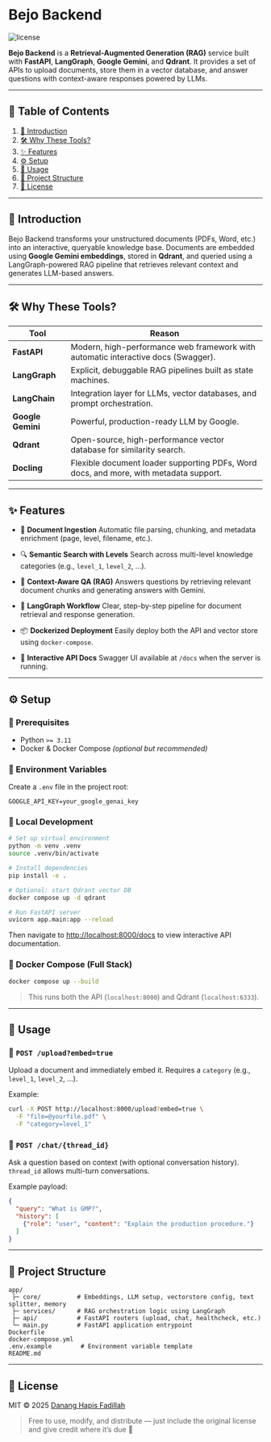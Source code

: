 # Bejo Backend

![license](https://img.shields.io/badge/license-MIT-blue.svg)

**Bejo Backend** is a **Retrieval-Augmented Generation (RAG)** service built with **FastAPI**, **LangGraph**, **Google Gemini**, and **Qdrant**. It provides a set of APIs to upload documents, store them in a vector database, and answer questions with context-aware responses powered by LLMs.

---

## 🧭 Table of Contents

1. [📌 Introduction](#introduction)
2. [🛠️ Why These Tools?](#why-these-tools)
3. [✨ Features](#features)
4. [⚙️ Setup](#setup)
5. [🚀 Usage](#usage)
6. [📁 Project Structure](#project-structure)
7. [📝 License](#license)

---

## 📌 Introduction

Bejo Backend transforms your unstructured documents (PDFs, Word, etc.) into an interactive, queryable knowledge base. Documents are embedded using **Google Gemini embeddings**, stored in **Qdrant**, and queried using a LangGraph-powered RAG pipeline that retrieves relevant context and generates LLM-based answers.

---

## 🛠️ Why These Tools?

| Tool              | Reason                                                                                |
| ----------------- | ------------------------------------------------------------------------------------- |
| **FastAPI**       | Modern, high-performance web framework with automatic interactive docs (Swagger).     |
| **LangGraph**     | Explicit, debuggable RAG pipelines built as state machines.                           |
| **LangChain**     | Integration layer for LLMs, vector databases, and prompt orchestration.               |
| **Google Gemini** | Powerful, production-ready LLM by Google.                                             |
| **Qdrant**        | Open-source, high-performance vector database for similarity search.                  |
| **Docling**       | Flexible document loader supporting PDFs, Word docs, and more, with metadata support. |

---

## ✨ Features

* 📄 **Document Ingestion**
  Automatic file parsing, chunking, and metadata enrichment (page, level, filename, etc.).

* 🔍 **Semantic Search with Levels**
  Search across multi-level knowledge categories (e.g., `level_1`, `level_2`, ...).

* 🧠 **Context-Aware QA (RAG)**
  Answers questions by retrieving relevant document chunks and generating answers with Gemini.

* 🔄 **LangGraph Workflow**
  Clear, step-by-step pipeline for document retrieval and response generation.

* 📦 **Dockerized Deployment**
  Easily deploy both the API and vector store using `docker-compose`.

* 🧪 **Interactive API Docs**
  Swagger UI available at `/docs` when the server is running.

---

## ⚙️ Setup

### 🔧 Prerequisites

* Python `>= 3.11`
* Docker & Docker Compose *(optional but recommended)*

### 🔑 Environment Variables

Create a `.env` file in the project root:

```env
GOOGLE_API_KEY=your_google_genai_key
```

### 🧪 Local Development

```bash
# Set up virtual environment
python -m venv .venv
source .venv/bin/activate

# Install dependencies
pip install -e .

# Optional: start Qdrant vector DB
docker compose up -d qdrant

# Run FastAPI server
uvicorn app.main:app --reload
```

Then navigate to [http://localhost:8000/docs](http://localhost:8000/docs) to view interactive API documentation.

### 🐳 Docker Compose (Full Stack)

```bash
docker compose up --build
```

> This runs both the API (`localhost:8000`) and Qdrant (`localhost:6333`).

---

## 🚀 Usage

### 🔼 `POST /upload?embed=true`

Upload a document and immediately embed it. Requires a `category` (e.g., `level_1`, `level_2`, ...).

Example:

```bash
curl -X POST http://localhost:8000/upload?embed=true \
  -F "file=@yourfile.pdf" \
  -F "category=level_1"
```

### 💬 `POST /chat/{thread_id}`

Ask a question based on context (with optional conversation history). `thread_id` allows multi-turn conversations.

Example payload:

```json
{
  "query": "What is GMP?",
  "history": [
    {"role": "user", "content": "Explain the production procedure."}
  ]
}
```

---

## 📁 Project Structure

```
app/
 ├─ core/          # Embeddings, LLM setup, vectorstore config, text splitter, memory
 ├─ services/      # RAG orchestration logic using LangGraph
 ├─ api/           # FastAPI routers (upload, chat, healthcheck, etc.)
 └─ main.py        # FastAPI application entrypoint
Dockerfile
docker-compose.yml
.env.example        # Environment variable template
README.md
```

---

## 📝 License

MIT © 2025 [Danang Hapis Fadillah](mailto:danangpostman37@gmail.com)

> Free to use, modify, and distribute — just include the original license and give credit where it’s due 🙌
